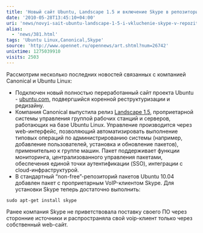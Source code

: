 ```yaml
---
title: 'Новый сайт Ubuntu, Landscape 1.5 и включение Skype в репозиторий'
date: '2010-05-28T13:45:10+04:00'
uri: 'news/novyi-sait-ubuntu-landscape-1-5-i-vkluchenie-skype-v-repozitorii'
alias: 
  - 'news/381.html'
tags: 'Ubuntu Linux,Canonical,Skype'
source: 'http://www.opennet.ru/opennews/art.shtml?num=26742'
unixtime: 1275039910
visits: 2503
---
```

Рассмотрим несколько последних новостей связанных с компанией Canonical и Ubuntu Linux:

*   Подключен новый полностью переработанный сайт проекта Ubuntu - [ubuntu.com](http://www.ubuntu.com), подвергшийся коренной реструктуризации и редизайну.
*   Компания Canonical выпустила  релиз [Landscape 1.5](http://landscape.canonical.com/), проприетарной системы управления группой рабочих станций и серверов, работающих на базе Ubuntu Linux. Управление производится через web-интерфейс, позволяющий автоматизировать выполнение типовых операций по администрированию системы (например, добавление пользователей, установка и обновление пакетов), применительно к группе машин. Пакет поддерживает функции мониторинга, централизованного управления пакетами, обеспечения единой точки аутентификации (SSO), интеграции с cloud-инфраструктурой.
*   В стандартный “non-free”-репозиторий пакетов Ubuntu 10.04 добавлен пакет с проприетарным VoIP-клиентом Skype. Для установки Skype теперь достаточно выполнить:
    
```
sudo apt-get install skype
```
    
Ранее компания Skype не приветствовала поставку своего ПО через сторонние источники и распространяла свой voip-клиент только через собственный web-сайт.
